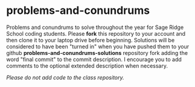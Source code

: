 # problems-and-conundrums
Problems and conundrums to solve throughout the year for Sage Ridge School coding students. Please **fork** this repository to your account and then clone it to your laptop drive before beginning. Solutions will be considered to have been "turned in" when you have pushed them to your github **problems-and-conundrums-solutions** repository fork adding the word "final commit" to the commit description. I encourage you to add comments to the optional extended description when necessary.

*Please do not add code to the class repository.*
